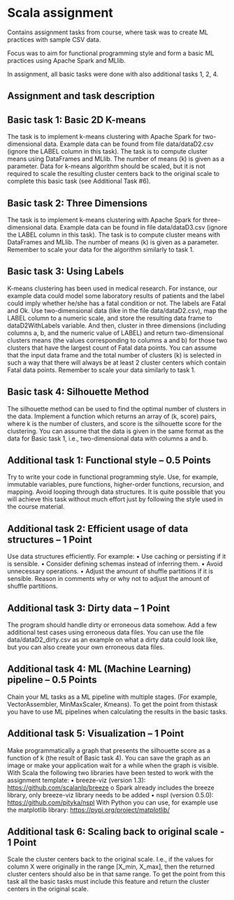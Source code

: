 # Scala assignment

Contains assignment tasks from course, where task was to create ML practices with sample CSV data. 

Focus was to aim for functional programming style and form a basic ML practices using Apache Spark and MLlib.

In assignment, all basic tasks were done with also additional tasks 1, 2, 4.

## Assignment and task description

## Basic task 1: Basic 2D K-means
The task is to implement k-means clustering with Apache Spark for two-dimensional data. Example
data can be found from file data/dataD2.csv (ignore the LABEL column in this task). The task is
to compute cluster means using DataFrames and MLlib. The number of means (k) is given as a
parameter. Data for k-means algorithm should be scaled, but it is not required to scale the resulting
cluster centers back to the original scale to complete this basic task (see Additional Task #6).

## Basic task 2: Three Dimensions
The task is to implement k-means clustering with Apache Spark for three-dimensional data. Example
data can be found in file data/dataD3.csv (ignore the LABEL column in this task). The task is to
compute cluster means with DataFrames and MLlib. The number of means (k) is given as a parameter.
Remember to scale your data for the algorithm similarly to task 1.

## Basic task 3: Using Labels
K-means clustering has been used in medical research. For instance, our example data could model
some laboratory results of patients and the label could imply whether he/she has a fatal condition or
not. The labels are Fatal and Ok.
Use two-dimensional data (like in the file data/dataD2.csv), map the LABEL column to a numeric
scale, and store the resulting data frame to dataD2WithLabels variable. And then, cluster in three
dimensions (including columns a, b, and the numeric value of LABEL) and return two-dimensional
clusters means (the values corresponding to columns a and b) for those two clusters that have the
largest count of Fatal data points. You can assume that the input data frame and the total number of
clusters (k) is selected in such a way that there will always be at least 2 cluster centers which contain
Fatal data points. Remember to scale your data similarly to task 1.

## Basic task 4: Silhouette Method
The silhouette method can be used to find the optimal number of clusters in the data. Implement a
function which returns an array of (k, score) pairs, where k is the number of clusters, and score is
the silhouette score for the clustering. You can assume that the data is given in the same format as
the data for Basic task 1, i.e., two-dimensional data with columns a and b.

## Additional task 1: Functional style – 0.5 Points
Try to write your code in functional programming style. Use, for example, immutable variables, pure
functions, higher-order functions, recursion, and mapping. Avoid looping through data structures. It
is quite possible that you will achieve this task without much effort just by following the style used in
the course material.

## Additional task 2: Efficient usage of data structures – 1 Point
Use data structures efficiently. For example:
• Use caching or persisting if it is sensible.
• Consider defining schemas instead of inferring them.
• Avoid unnecessary operations.
• Adjust the amount of shuffle partitions if it is sensible. Reason in comments why or why not
to adjust the amount of shuffle partitions.

## Additional task 3: Dirty data – 1 Point
The program should handle dirty or erroneous data somehow. Add a few additional test cases using
erroneous data files. You can use the file data/dataD2_dirty.csv as an example on what a dirty
data could look like, but you can also create your own erroneous data files.

## Additional task 4: ML (Machine Learning) pipeline – 0.5 Points
Chain your ML tasks as a ML pipeline with multiple stages. (For example, VectorAssembler,
MinMaxScaler, Kmeans). To get the point from thistask you have to use ML pipelines when calculating
the results in the basic tasks.

## Additional task 5: Visualization – 1 Point
Make programmatically a graph that presents the silhouette score as a function of k (the result of
Basic task 4). You can save the graph as an image or make your application wait for a while when the
graph is visible.
With Scala the following two libraries have been tested to work with the assignment template:
• breeze-viz (version 1.3): https://github.com/scalanlp/breeze
o Spark already includes the breeze library, only breeze-viz library needs to be added
• nspl (version 0.5.0): https://github.com/pityka/nspl
With Python you can use, for example use the matplotlib library: https://pypi.org/project/matplotlib/

## Additional task 6: Scaling back to original scale - 1 Point
Scale the cluster centers back to the original scale. I.e., if the values for column X were originally in
the range [X_min, X_max], then the returned cluster centers should also be in that same range.
To get the point from this task all the basic tasks must include this feature and return the cluster
centers in the original scale.